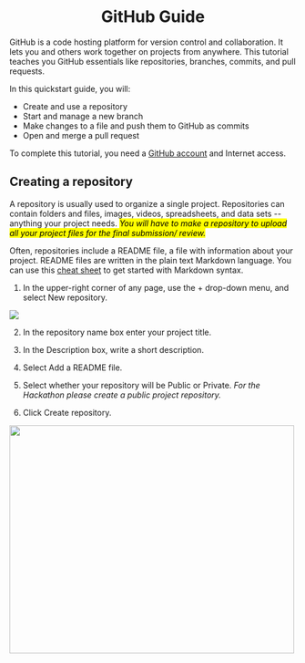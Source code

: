  <h1 align="center"> GitHub Guide </h1> 

GitHub is a code hosting platform for version control and collaboration. It lets you and others work together on projects from anywhere.
This tutorial teaches you GitHub essentials like repositories, branches, commits, and pull requests. 

In this quickstart guide, you will:

- Create and use a repository
- Start and manage a new branch
- Make changes to a file and push them to GitHub as commits
- Open and merge a pull request

To complete this tutorial, you need a [GitHub account](https://github.com/) and Internet access.

## Creating a repository

A repository is usually used to organize a single project. Repositories can contain folders and files, images, videos, spreadsheets, and data sets -- anything your project needs.
<mark> *You will have to make a repository to upload all your project files for the final submission/ review.* </mark>

Often, repositories include a README file, a file with information about your project. README files are written in the plain text Markdown language. You can use this [cheat sheet](https://www.markdownguide.org/cheat-sheet/) to get started with Markdown syntax.

1. In the upper-right corner of any page, use the + drop-down menu, and select New repository.

  <p align="left" width="100%">
      <img src="https://docs.github.com/assets/cb-11427/images/help/repository/repo-create.png">
  </p>

2. In the repository name box enter your project title.

3. In the Description box, write a short description.

4. Select Add a README file.

5. Select whether your repository will be Public or Private. <em>For the Hackathon please create a public project repository.</em>

6. Click Create repository.

  <p align="left" width="100%">
        <img width="500" height="400" src="https://docs.github.com/assets/cb-106613/images/help/repository/hello-world-repo.png">
    </p>


